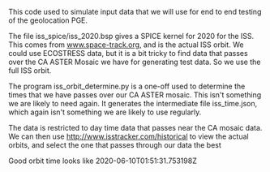 This code used to simulate input data that we will use for end to end testing
of the geolocation PGE.

The file iss_spice/iss_2020.bsp gives a SPICE kernel for 2020 for the ISS.
This comes from www.space-track.org, and is the actual ISS orbit. We could
use ECOSTRESS data, but it is a bit tricky to find data that passes over
the CA ASTER Mosaic we have for generating test data. So we use the full
ISS orbit.

The program iss_orbit_determine.py is a one-off used to determine the
times that we have passes over our CA ASTER mosaic. This isn't
something we are likely to need again. It generates the intermediate
file iss_time.json, which again isn't something we are likely to use
regularly.

The data is restricted to day time data that passes near the CA mosaic
data. We can then use http://www.isstracker.com/historical to view the
actual orbits, and select the one that passes through our data the best

Good orbit time looks like 2020-06-10T01:51:31.753198Z
